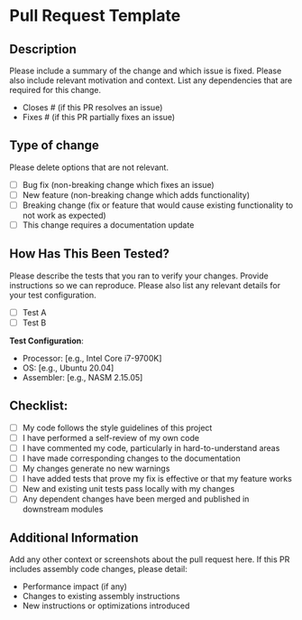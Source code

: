 # Pull Request Template

## Description

Please include a summary of the change and which issue is fixed. Please also include relevant motivation and context. List any dependencies that are required for this change.

- Closes #<issue-number> (if this PR resolves an issue)
- Fixes #<issue-number> (if this PR partially fixes an issue)

## Type of change

Please delete options that are not relevant.

- [ ] Bug fix (non-breaking change which fixes an issue)
- [ ] New feature (non-breaking change which adds functionality)
- [ ] Breaking change (fix or feature that would cause existing functionality to not work as expected)
- [ ] This change requires a documentation update

## How Has This Been Tested?

Please describe the tests that you ran to verify your changes. Provide instructions so we can reproduce. Please also list any relevant details for your test configuration.

- [ ] Test A
- [ ] Test B

**Test Configuration**:
- Processor: [e.g., Intel Core i7-9700K]
- OS: [e.g., Ubuntu 20.04]
- Assembler: [e.g., NASM 2.15.05]

## Checklist:

- [ ] My code follows the style guidelines of this project
- [ ] I have performed a self-review of my own code
- [ ] I have commented my code, particularly in hard-to-understand areas
- [ ] I have made corresponding changes to the documentation
- [ ] My changes generate no new warnings
- [ ] I have added tests that prove my fix is effective or that my feature works
- [ ] New and existing unit tests pass locally with my changes
- [ ] Any dependent changes have been merged and published in downstream modules

## Additional Information

Add any other context or screenshots about the pull request here. If this PR includes assembly code changes, please detail:

- Performance impact (if any)
- Changes to existing assembly instructions
- New instructions or optimizations introduced
